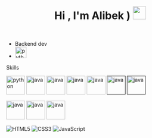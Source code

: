 
<h1 align="center"><b>Hi , I'm Alibek ) </b><img src="![image](https://user-images.githubusercontent.com/91368175/217565904-06b2d61a-ef4f-4f68-b6e8-18ce30d9fdfa.png)
" width="35"></h1>

<br>


- Backend dev
- [<img src="https://img.icons8.com/external-flaticons-flat-flat-icons/256/external-backend-web-development-flaticons-flat-flat-icons.png" alt="python" width="30">](https://docs.python.org/3/library/index.html)

Skills

[<img src="https://cdn.iconscout.com/icon/free/png-256/python-3521655-2945099.png" alt="python" width="50">](https://docs.python.org/3/library/index.html)
[<img src="https://cdn.iconscout.com/icon/free/png-512/django-1-282754.png?f=avif&w=256" alt="java" width="50">](https://docs.djangoproject.com/en/4.1/)
[<img src="https://cdn.iconscout.com/icon/free/png-128/java-2038875-1720088.png" alt="java" width="50">](https://docs.oracle.com/en/java/)
[<img src="https://img.icons8.com/color/256/spring-logo.png" alt="java" width="50">](https://docs.oracle.com/en/java/)
[<img src="https://cdn.iconscout.com/icon/free/png-512/node-js-1174925.png?f=avif&w=256" alt="java" width="50">](https://nodejs.org/en/)
[<img src="https://cdn.iconscout.com/icon/free/png-512/react-4-1175110.png?f=avif&w=256" alt="java" width="50">]()
[<img src="https://cdn.iconscout.com/icon/free/png-512/c-4-226082.png?f=avif&w=256" alt="java" width="50">]()


[<img src="https://img.icons8.com/color/256/linux.png" alt="java" width="50">](https://ubuntu.com/)
[<img src="https://img.icons8.com/color/256/docker.png" alt="java" width="50">](https://www.docker.com/)
[<img src="https://img.icons8.com/fluency/256/visual-studio-code-2019.png" alt="java" width="50">](https://code.visualstudio.com/)


![HTML5](https://img.shields.io/badge/HTML5%20-%23E34F26.svg?style=for-the-badge&logo=html5&logoColor=white)
![CSS3](https://img.shields.io/badge/CSS%20-%231572B6.svg?style=for-the-badge&logo=css3&logoColor=white)
![JavaScript](https://img.shields.io/badge/JavaScript%20-%23F7DF1E.svg?style=for-the-badge&logo=javascript&logoColor=black)
